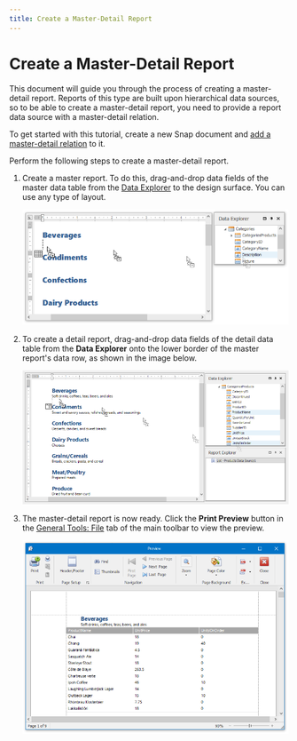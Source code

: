 ```yaml
---
title: Create a Master-Detail Report
---
```

# Create a Master-Detail Report
This document will guide you through the process of creating a master-detail report. Reports of this type are built upon hierarchical data sources, so to be able to create a master-detail report, you need to provide a report data source with a master-detail relation.

To get started with this tutorial, create a new Snap document and [add a master-detail relation](../../../../interface-elements-for-desktop/articles/snap-reporting-engine/connect-to-data/create-a-master-detail-data-source.md) to it.
 

Perform the following steps to create a master-detail report.
1. Create a master report. To do this, drag-and-drop data fields of the master data table from the [Data Explorer](../../../../interface-elements-for-desktop/articles/snap-reporting-engine/graphical-user-interface/snap-application-elements/data-explorer.md) to the design surface. You can use any type of layout.
	
	![snap-master--detail00](../../../images/Img126301.png)
2. To create a detail report, drag-and-drop data fields of the detail data table from the **Data Explorer** onto the lower border of the master report's data row, as shown in the image below.
	
	![Howto-Bind-Snap-Report-to-Data09](../../../images/Img19879.png)
3. The master-detail report is now ready. Click the **Print Preview** button in the [General Tools: File](../../../../interface-elements-for-desktop/articles/snap-reporting-engine/graphical-user-interface/main-toolbar/general-tools-file.md) tab of the main toolbar to view the preview.
	
	![Howto-Bind-Snap-Report-to-Data10](../../../images/Img19880.png)